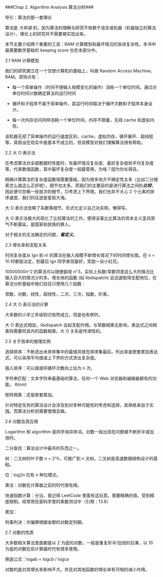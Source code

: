 ###Chap 2. Algorithm Analysis 算法分析###

导引：算法的那一套理论

算法是 _大和谐_ 的，因为算法的理解与研究不依赖于语言或机器（机器独立的算法设计），理论上的研究并不需要被实现出来。

本节主要介绍两个重要的工具：RAM 计算模型和最坏情况的渐进复杂性。本书中最需要数学基础的 keeping score 也在本部分中。

2.1 RAM 计算模型

我们的研究建立在一个空想计算机的基础上，叫做 Random Access Machine，RAM。其特点有：

* 每一个简单操作（时间不随输入规模变化的操作）消耗一个单位时间。通过对单位时间计数确定算法的运行时间

* 循环和子程序不属于简单操作，其运行时间取决于循环次数和子程序本身设计。

* 每一次内存访问同样消耗一个单位时间，内存不限量，无视 cache 和虚拟内存。

该机器无视了简单操作的运行速度区别，cache，虚拟内存，循环展开、超线程等，其假设在现实中是基本不成立的，但该模型对我们理解算法很有帮助。

2.2 大 O 表示法

在考虑算法对全部数据的性能时，有最坏情况复杂度、最好复杂度和平均复杂度等，代表数值函数，其中最坏复杂度一般最管用，为啥？因为你长得丑。

精确计算算法的复杂度函数很需要基础，因为很多地方不确定性太多（比如二分搜索怎么就这么正好呢），细节也太多。而我们的主要目的是进行算法之间的***比较***，因此便可忽略一些层次的细节，只考虑上下界限。我们也并不关心 2 个元素的排序速度，我们的征途是星辰大海。

大 O 表示法忽略了系数等细节，形式化定义自己功夫网，懒得写。

大 O 表示法极大的简化了比较算法的工作，使得没事比比算法的资本主义歪风邪气不断蔓延，是国家和民族的罪人。

对于相关的无法确定的问题，***看定义***。

2.3 增长率和支配关系

时间复杂度从 lgn 到 n! 的算法在输入规模不断增长情况下的时间增长图。在 n = 10 时都挺淡定，到最后 lgn 同学表现最好，奖励一朵小红花。

10000000n^2 的算法可以随便鄙视 n^3，实际上系数/常数项差这么大的情况比输入巨大的情况少的多。增长快的函数 (如 libdispatch) 会迅速取得支配地位，在算法分析基础中我们往往只使用几个函数：

常数，对数，线性，超线性，二次，三次，指数，阶乘。

2.4 大 O 表示法的计算

大多数的小学三年级知识依然成立，但是也有例外。

大 O 表达式相加，libdispatch 会起支配作用。与常数相乘无影响，表达式之间相乘则需要将其内的函数相乘。大 O 关系是传递性的。 

2.5 关于效率的推理实例

选择排序：不断选出未排序集中的最值并放在排序集最后。列出来是嵌套累加表达式，可以采用平均值或上下界的方式求出复杂度。

插入排序：可以直接将循环次数向上估为 n 次。

字符串匹配：文本字符串最基础的算法，任何一个 Web 浏览器和编辑器都有的功能。 θ(nm)

矩阵相乘：还是嵌套累加。

针对特定任务的算法设计会涉及到对多种可能性的考虑和选择，其熟练来自于实践。而算法分析则需要慢慢去做。

2.6 对数及其应用

Logarithm 和 algorithm 是同字母异序词。对数一般出现在问题被不断折半或加倍时。

二分查找：算法设计中最吊的东西之一。

树：二叉树的叶子数 n =  2^h，可推广到 n 叉树。二叉树是高速数据结构设计的基础。

位：log2n 位有 n 种位模式。

乘法：对数在计算器之前的时代很有用。

快速指数计算：分治，我记得 LeetCode 里面有这玩意。需要精确的值，受到精度限制。经常用在密码学里的素数测试中（引用：13.8）

累加：

刑事判决：诈骗罪根据金额的对数定刑期。

2.7 对数的性质

大多数相关算法里面都是以 2 为底的对数，一般是重复折半/加倍的后果，以 10 为底的对数在前计算器时代有很多使用。

换底公式：logab = logcb / logca

对数的底对其增长率影响不大。并且对其他函数的增长率有可啪的减小作用。
